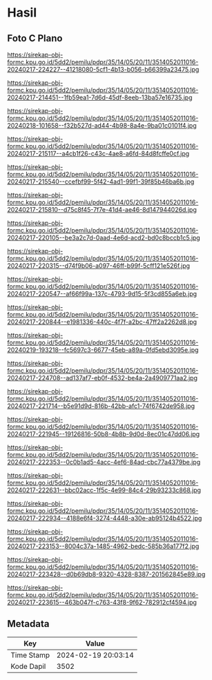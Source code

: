 # Hasil

## Foto C Plano

https://sirekap-obj-formc.kpu.go.id/5dd2/pemilu/pdpr/35/14/05/20/11/3514052011016-20240217-224227--41218080-5cf1-4b13-b056-b66399a23475.jpg

https://sirekap-obj-formc.kpu.go.id/5dd2/pemilu/pdpr/35/14/05/20/11/3514052011016-20240217-214451--1fb59ea1-7d6d-45df-8eeb-13ba57e16735.jpg

https://sirekap-obj-formc.kpu.go.id/5dd2/pemilu/pdpr/35/14/05/20/11/3514052011016-20240218-101658--f32b527d-ad44-4b98-8a4e-9ba01c0101f4.jpg

https://sirekap-obj-formc.kpu.go.id/5dd2/pemilu/pdpr/35/14/05/20/11/3514052011016-20240217-215117--a4cb1f26-c43c-4ae8-a6fd-84d8fcffe0cf.jpg

https://sirekap-obj-formc.kpu.go.id/5dd2/pemilu/pdpr/35/14/05/20/11/3514052011016-20240217-215540--ccefbf99-5f42-4ad1-99f1-39f85b46ba6b.jpg

https://sirekap-obj-formc.kpu.go.id/5dd2/pemilu/pdpr/35/14/05/20/11/3514052011016-20240217-215810--d75c8f45-7f7e-41d4-ae46-8d147944026d.jpg

https://sirekap-obj-formc.kpu.go.id/5dd2/pemilu/pdpr/35/14/05/20/11/3514052011016-20240217-220105--be3a2c7d-0aad-4e6d-acd2-bd0c8bccb1c5.jpg

https://sirekap-obj-formc.kpu.go.id/5dd2/pemilu/pdpr/35/14/05/20/11/3514052011016-20240217-220315--d74f9b06-a097-46ff-b99f-5cff121e526f.jpg

https://sirekap-obj-formc.kpu.go.id/5dd2/pemilu/pdpr/35/14/05/20/11/3514052011016-20240217-220547--af66f99a-137c-4793-9d15-5f3cd855a6eb.jpg

https://sirekap-obj-formc.kpu.go.id/5dd2/pemilu/pdpr/35/14/05/20/11/3514052011016-20240217-220844--e1981336-440c-4f7f-a2bc-47ff2a2262d8.jpg

https://sirekap-obj-formc.kpu.go.id/5dd2/pemilu/pdpr/35/14/05/20/11/3514052011016-20240219-193218--fc5697c3-6677-45eb-a89a-0fd5ebd3095e.jpg

https://sirekap-obj-formc.kpu.go.id/5dd2/pemilu/pdpr/35/14/05/20/11/3514052011016-20240217-224708--ad137af7-eb0f-4532-be4a-2a4909771aa2.jpg

https://sirekap-obj-formc.kpu.go.id/5dd2/pemilu/pdpr/35/14/05/20/11/3514052011016-20240217-221714--b5e91d9d-816b-42bb-afc1-74f6742de958.jpg

https://sirekap-obj-formc.kpu.go.id/5dd2/pemilu/pdpr/35/14/05/20/11/3514052011016-20240217-221945--19126816-50b8-4b8b-9d0d-8ec01c47dd06.jpg

https://sirekap-obj-formc.kpu.go.id/5dd2/pemilu/pdpr/35/14/05/20/11/3514052011016-20240217-222353--0c0b1ad5-4acc-4ef6-84ad-cbc77a4379be.jpg

https://sirekap-obj-formc.kpu.go.id/5dd2/pemilu/pdpr/35/14/05/20/11/3514052011016-20240217-222631--bbc02acc-1f5c-4e99-84c4-29b93233c868.jpg

https://sirekap-obj-formc.kpu.go.id/5dd2/pemilu/pdpr/35/14/05/20/11/3514052011016-20240217-222934--4188e6f4-3274-4448-a30e-ab95124b4522.jpg

https://sirekap-obj-formc.kpu.go.id/5dd2/pemilu/pdpr/35/14/05/20/11/3514052011016-20240217-223153--8004c37a-1485-4962-bedc-585b36a177f2.jpg

https://sirekap-obj-formc.kpu.go.id/5dd2/pemilu/pdpr/35/14/05/20/11/3514052011016-20240217-223428--d0b69db8-9320-4328-8387-201562845e89.jpg

https://sirekap-obj-formc.kpu.go.id/5dd2/pemilu/pdpr/35/14/05/20/11/3514052011016-20240217-223615--463b047f-c763-43f8-9f62-782912cf4594.jpg


## Metadata

| Key        | Value               |
| ---------- | ------------------- |
| Time Stamp | 2024-02-19 20:03:14 |
| Kode Dapil | 3502                |



